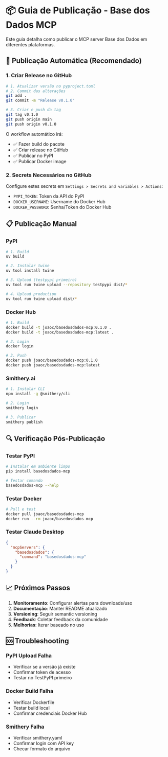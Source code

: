# 📦 Guia de Publicação - Base dos Dados MCP

Este guia detalha como publicar o MCP server Base dos Dados em diferentes plataformas.

## 🚀 Publicação Automática (Recomendado)

### 1. Criar Release no GitHub

```bash
# 1. Atualizar versão no pyproject.toml
# 2. Commit das alterações
git add .
git commit -m "Release v0.1.0"

# 3. Criar e push da tag
git tag v0.1.0
git push origin main
git push origin v0.1.0
```

O workflow automático irá:
- ✅ Fazer build do pacote
- ✅ Criar release no GitHub
- ✅ Publicar no PyPI
- ✅ Publicar Docker image

### 2. Secrets Necessários no GitHub

Configure estes secrets em `Settings > Secrets and variables > Actions`:

- `PYPI_TOKEN`: Token da API do PyPI
- `DOCKER_USERNAME`: Username do Docker Hub
- `DOCKER_PASSWORD`: Senha/Token do Docker Hub

## 📋 Publicação Manual

### PyPI

```bash
# 1. Build
uv build

# 2. Instalar twine
uv tool install twine

# 3. Upload (testpypi primeiro)
uv tool run twine upload --repository testpypi dist/*

# 4. Upload production
uv tool run twine upload dist/*
```

### Docker Hub

```bash
# 1. Build
docker build -t joaoc/basedosdados-mcp:0.1.0 .
docker build -t joaoc/basedosdados-mcp:latest .

# 2. Login
docker login

# 3. Push
docker push joaoc/basedosdados-mcp:0.1.0
docker push joaoc/basedosdados-mcp:latest
```

### Smithery.ai

```bash
# 1. Instalar CLI
npm install -g @smithery/cli

# 2. Login
smithery login

# 3. Publicar
smithery publish
```

## 🔍 Verificação Pós-Publicação

### Testar PyPI
```bash
# Instalar em ambiente limpo
pip install basedosdados-mcp

# Testar comando
basedosdados-mcp --help
```

### Testar Docker
```bash
# Pull e test
docker pull joaoc/basedosdados-mcp
docker run --rm joaoc/basedosdados-mcp
```

### Testar Claude Desktop
```json
{
  "mcpServers": {
    "basedosdados": {
      "command": "basedosdados-mcp"
    }
  }
}
```

## 📈 Próximos Passos

1. **Monitoramento**: Configurar alertas para downloads/uso
2. **Documentação**: Manter README atualizado
3. **Versioning**: Seguir semantic versioning
4. **Feedback**: Coletar feedback da comunidade
5. **Melhorias**: Iterar baseado no uso

## 🆘 Troubleshooting

### PyPI Upload Falha
- Verificar se a versão já existe
- Confirmar token de acesso
- Testar no TestPyPI primeiro

### Docker Build Falha
- Verificar Dockerfile
- Testar build local
- Confirmar credenciais Docker Hub

### Smithery Falha
- Verificar smithery.yaml
- Confirmar login com API key
- Checar formato do arquivo